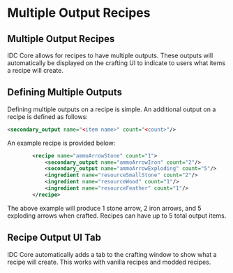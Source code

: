 ﻿# Multiple Output Recipes
## Multiple Output Recipes
IDC Core allows for recipes to have multiple outputs. These outputs will automatically be displayed on the crafting UI to indicate to users what items a recipe will create.
## Defining Multiple Outputs
Defining multiple outputs on a recipe is simple. An additional output on a recipe is defined as follows:
```xml
<secondary_output name="<item name>" count="<count>"/>
```
An example recipe is provided below:
```xml
		<recipe name="ammoArrowStone" count="1">
			<secondary_output name="ammoArrowIron" count="2"/>
			<secondary_output name="ammoArrowExploding" count="5"/>
			<ingredient name="resourceSmallStone" count="2"/>
			<ingredient name="resourceWood" count="1"/>
			<ingredient name="resourceFeather" count="1"/>
		</recipe>
```
The above example will produce 1 stone arrow, 2 iron arrows, and 5 exploding arrows when crafted. Recipes can have up to 5 total output items.
## Recipe Output UI Tab
IDC Core automatically adds a tab to the crafting window to show what a recipe will create. This works with vanilla recipes and modded recipes.
![]()
